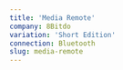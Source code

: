 ```yaml
---
title: 'Media Remote'
company: 8Bitdo
variation: 'Short Edition'
connection: Bluetooth
slug: media-remote
---
```


